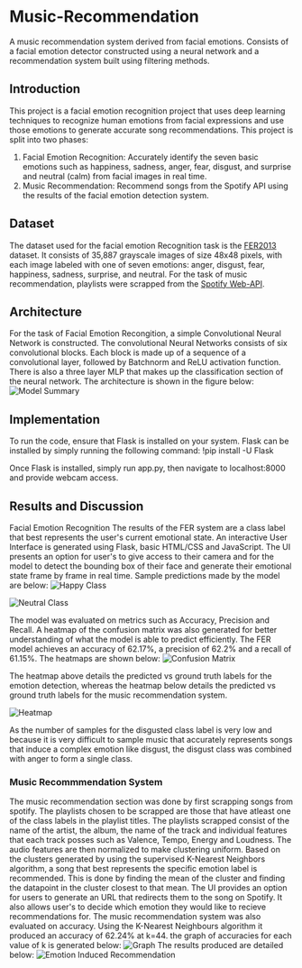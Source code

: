 # Music-Recommendation
A music recommendation system derived from facial emotions. Consists of a facial emotion detector constructed using a neural network and a recommendation system built using filtering methods.

## Introduction
This project is a facial emotion recognition project that uses deep learning techniques to recognize human emotions from facial expressions and use those emotions to generate accurate song recommendations. This project is split into two phases:
1. Facial Emotion Recognition: Accurately identify the seven basic emotions such as happiness, sadness, anger, fear, disgust, and surprise and neutral (calm) from facial images in real time.
2. Music Recommendation: Recommend songs from the Spotify API using the results of the facial emotion detection system.

## Dataset
The dataset used for the facial emotion Recognition task is the [FER2013](https://www.kaggle.com/c/challenges-in-representation-learning-facial-expression-recognition-challenge/data) dataset. It consists of 35,887 grayscale images of size 48x48 pixels, with each image labeled with one of seven emotions: anger, disgust, fear, happiness, sadness, surprise, and neutral. 
For the task of music recommendation, playlists were scrapped from the [Spotify Web-API](https://developer.spotify.com/documentation/web-api/).

## Architecture
For the task of Facial Emotion Recongition, a simple Convolutional Neural Network is constructed. The convolutional Neural Networks consists of six convolutional blocks. Each block is made up of a sequence of a convolutional layer, followed by Batchnorm and ReLU activation function. There is also a three layer MLP that makes up the classification section of the neural network. The architecture is shown in the figure below: ![Model Summary](layers.png)


## Implementation
To run the code, ensure that Flask is installed on your system. Flask can be installed by simply running the following command:
  !pip install -U Flask

Once Flask is installed, simply run app.py, then navigate to localhost:8000 and provide webcam access.

## Results and Discussion
Facial Emotion Recognition
The results of the FER system are a class label that best represents the user's current emotional state. An interactive User Interface is generated using Flask, basic HTML/CSS and JavaScript. The UI presents an option for user's to give access to their camera and for the model to detect the bounding box of their face and generate their emotional state frame by frame in real time. Sample predictions made by the model are below:
![Happy Class](test_1.png)

![Neutral Class](neutrals.png)

The model was evaluated on metrics such as Accuracy, Precision and Recall. A heatmap of the confusion matrix was also generated for better understanding of what the model is able to predict efficiently. The FER model achieves an accuracy of 62.17%, a precision of 62.2% and a recall of 61.15%. The heatmaps are shown below:
![Confusion Matrix](conf_mat.png) 

The heatmap above details the predicted vs ground truth labels for the emotion detection, whereas the heatmap below details the predicted vs ground truth labels for the music recommendation system.

![Heatmap](conf.png)

As the number of samples for the disgusted class label is very low and because it is very difficult to sample music that accurately represents songs that induce a complex emotion like disgust, the disgust class was combined with anger to form a single class.

### Music Recommmendation System
The music recommendation section was done by first scrapping songs from spotify. The playlists chosen to be scrapped are those that have atleast one of the class labels in the playlist titles. The playlists scrapped consist of the name of the artist, the album, the name of the track and individual features that each track posses such as Valence, Tempo, Energy and Loudness. The audio features are then normalized to make clustering uniform. Based on the clusters generated by using the supervised K-Nearest Neighbors algorithm, a song that best represents the specific emotion label is recommended. This is done by finding the mean of the cluster and finding the datapoint in the cluster closest to that mean. The UI provides an option for users to generate an URL that redirects them to the song on Spotify. It also allows user's to decide which emotion they would like to recieve recommendations for.
The music recommendation system was also evaluated on accuracy. Using the K-Nearest Neighbours algorithm it produced an accuracy of 62.24% at k=44.  the graph of accuracies for each value of k is generated below:
![Graph](output.png) 
The results produced are detailed below:
![Emotion Induced Recommendation](fer_mr_result.png)
